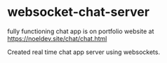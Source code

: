 # websocket-chat-server
fully functioning chat app is on portfolio website at 
https://noeldev.site/chat/chat.html

Created real time chat app server using websockets.